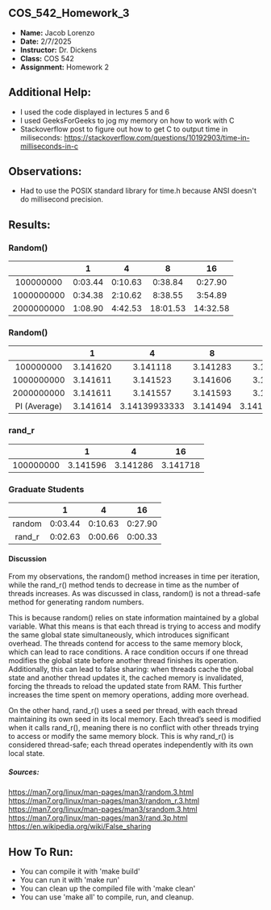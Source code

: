 ## COS_542_Homework_3
- **Name:** Jacob Lorenzo
- **Date:** 2/7/2025
- **Instructor:** Dr. Dickens
- **Class:** COS 542
- **Assignment:** Homework 2

## Additional Help:
- I used the code displayed in lectures 5 and 6
- I used GeeksForGeeks to jog my memory on how to work with C
- Stackoverflow post to figure out how to get C to output time in miliseconds: 
https://stackoverflow.com/questions/10192903/time-in-milliseconds-in-c

## Observations: 
- Had to use the POSIX standard library for time.h because ANSI doesn't
  do millisecond precision. 

## Results:

### Random()
|          |1      |4      |8       |16       |
|:--------:|:-----:|:-----:|:------:|:-------:|
|100000000 |0:03.44|0:10.63|0:38.84 |0:27.90  |
|1000000000|0:34.38|2:10.62|8:38.55 |3:54.89  |
|2000000000|1:08.90|4:42.53|18:01.53|14:32.58 |

### Random()
|            |1       |4            |8       |16           |
|:----------:|:------:|:-----------:|:------:|:-----------:|
|100000000   |3.141620|3.141118     |3.141283|3.141590     |
|1000000000  |3.141611|3.141523     |3.141606|3.141519     |
|2000000000  |3.141611|3.141557     |3.141593|3.141618     |
|PI (Average)|3.141614|3.14139933333|3.141494|3.14157566667|

### rand_r

|          |1       |4       |16      |
|:--------:|:------:|:------:|:------:|
|100000000 |3.141596|3.141286|3.141718|


### Graduate Students

|       |1      |4      |16     |
|:-----:|:-----:|:-----:|:-----:|
|random |0:03.44|0:10.63|0:27.90|
|rand_r |0:02.63|0:00.66|0:00.33|


#### Discussion

From my observations, the random() method increases in time per iteration, while the rand_r() method tends to decrease in time as the number of threads increases. As was discussed in class, random() is not a thread-safe method for generating random numbers.

This is because random() relies on state information maintained by a global variable. What this means is that each thread is trying to access and modify the same global state simultaneously, which introduces significant overhead. The threads contend for access to the same memory block, which can lead to race conditions. A race condition occurs if one thread modifies the global state before another thread finishes its operation. Additionally, this can lead to false sharing: when threads cache the global state and another thread updates it, the cached memory is invalidated, forcing the threads to reload the updated state from RAM. This further increases the time spent on memory operations, adding more overhead.

On the other hand, rand_r() uses a seed per thread, with each thread maintaining its own seed in its local memory. Each thread’s seed is modified when it calls rand_r(), meaning there is no conflict with other threads trying to access or modify the same memory block. This is why rand_r() is considered thread-safe; each thread operates independently with its own local state.



##### Sources:
https://man7.org/linux/man-pages/man3/random.3.html
https://man7.org/linux/man-pages/man3/random_r.3.html
https://man7.org/linux/man-pages/man3/srandom.3.html 
https://man7.org/linux/man-pages/man3/rand.3p.html
https://en.wikipedia.org/wiki/False_sharing 


## How To Run:
- You can compile it with 'make build'
- You can run it with 'make run'
- You can clean up the compiled file with 'make clean' 
- You can use 'make all' to compile, run, and cleanup. 
